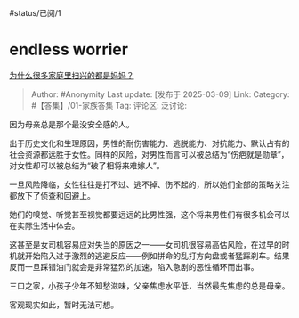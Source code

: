#status/已阅/1 

# endless worrier
[为什么很多家庭里扫兴的都是妈妈？](https://www.zhihu.com/question/648656723/answer/119879454234)

> Author: #Anonymity
> Last update: [发布于 2025-03-09]
> Link:
> Category:  #【答集】/01-家族答集 
> Tag: 
> 评论区:
> 泛讨论:

因为母亲总是那个最没安全感的人。

出于历史文化和生理原因，男性的耐伤害能力、逃脱能力、对抗能力、默认占有的社会资源都远胜于女性。同样的风险，对男性而言可以被总结为“伤疤就是勋章”，对女性却可以被总结为“破了相将来难嫁人”。

一旦风险降临，女性往往是打不过、逃不掉、伤不起的，所以她们全部的策略关注都放下了侦查和回避上。

她们的嗅觉、听觉甚至视觉都要远远的比男性强，这个将来男性们有很多机会可以在实际生活中体会。

这甚至是女司机容易应对失当的原因之一——女司机很容易高估风险，在过早的时机就开始陷入过于激烈的逃避反应——例如拼命的乱打方向盘或者猛踩刹车。结果反而一旦踩错油门就会是非常猛烈的加速，陷入急剧的恶性循环而出事。

三口之家，小孩子少年不知愁滋味，父亲焦虑水平低，当然最先焦虑的总是母亲。

客观现实如此，暂时无法可想。
